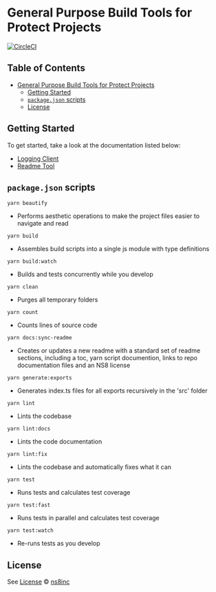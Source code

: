 # General Purpose Build Tools for Protect Projects

[![CircleCI](https://circleci.com/gh/ns8inc/protect-tools-js.svg?style=svg&circle-token=6b0a7fe464a53289ee8ddea14f3a84b1996b5619)](https://app.circleci.com/pipelines/github/ns8inc/protect-tools-js)

## Table of Contents

- [General Purpose Build Tools for Protect Projects](#general-purpose-build-tools-for-protect-projects)
  - [Getting Started](#getting-started)
  - [`package.json` scripts](#packagejson-scripts)
  - [License](#license)

## Getting Started

To get started, take a look at the documentation listed below:

- [Logging Client](docs/logger.md)
- [Readme Tool](docs/readme.md)

## `package.json` scripts

`yarn beautify`

- Performs aesthetic operations to make the project files easier to navigate and read

`yarn build`

- Assembles build scripts into a single js module with type definitions

`yarn build:watch`

- Builds and tests concurrently while you develop

`yarn clean`

- Purges all temporary folders

`yarn count`

- Counts lines of source code

`yarn docs:sync-readme`

- Creates or updates a new readme with a standard set of readme sections, including a toc, yarn script documention, links to repo documentation files and an NS8 license

`yarn generate:exports`

- Generates index.ts files for all exports recursively in the 'src' folder

`yarn lint`

- Lints the codebase

`yarn lint:docs`

- Lints the code documentation

`yarn lint:fix`

- Lints the codebase and automatically fixes what it can

`yarn test`

- Runs tests and calculates test coverage

`yarn test:fast`

- Runs tests in parallel and calculates test coverage

`yarn test:watch`

- Re-runs tests as you develop

## License

See [License](./LICENSE)
© [ns8inc](https://ns8.com)

